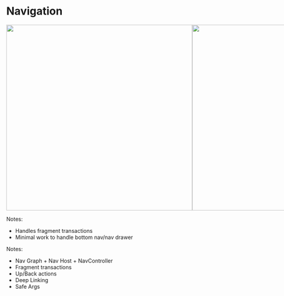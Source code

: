 # Navigation

<div style="display: flex; justify-content: space-around; margin-top: 1em;">
    <img class="" src="img/settings-end-result.png" height="490"/>
    <img class="" src="img/abl-nav-drawer.png" height="490" />
</div>

Notes:
* Handles fragment transactions
* Minimal work to handle bottom nav/nav drawer

Notes:
* Nav Graph + Nav Host + NavController
* Fragment transactions
* Up/Back actions
* Deep Linking
* Safe Args